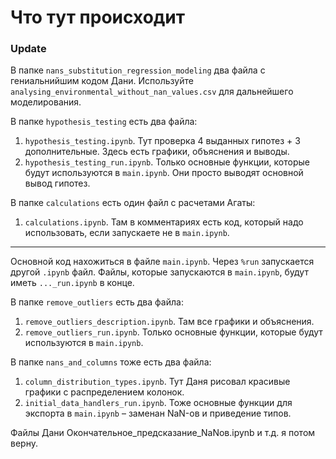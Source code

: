 # Что тут происходит
### Update
В папке `nans_substitution_regression_modeling` два файла с гениальнийшим кодом Дани. Используйте `analysing_environmental_without_nan_values.csv` для дальнейшего моделирования.

В папке `hypothesis_testing` есть два файла:
1. `hypothesis_testing.ipynb`. Тут проверка 4 выданных гипотез + 3 дополнительные. Здесь есть графики, объяснения и выводы.
2. `hypothesis_testing_run.ipynb`. Только основные функции, которые будут используются в `main.ipynb`. Они просто выводят основной вывод гипотез.

В папке `calculations` есть один файл с расчетами Агаты:
1. `calculations.ipynb`. Там в комментариях есть код, который надо использовать, если запускаете не в `main.ipynb`. 
---
Основной код нахожиться в файле `main.ipynb`. Через `%run` запускается другой `.ipynb` файл. Файлы, которые запускаются в `main.ipynb`, будут иметь `..._run.ipynb` в конце.


В папке `remove_outliers` есть два файла:
1. `remove_outliers_description.ipynb`. Там все графики и объяснения.
2. `remove_outliers_run.ipynb`. Только основные функции, которые будут используются в `main.ipynb`.

В папке `nans_and_columns` тоже есть два файла:
1. `column_distribution_types.ipynb`. Тут Даня рисовал красивые графики с распределением колонок.
2. `initial_data_handlers_run.ipynb`. Тоже основные функции для экспорта в `main.ipynb` – заменан NaN-ов и приведение типов.

Файлы Дани Окончательное_предсказание_NaNов.ipynb и т.д. я потом верну.